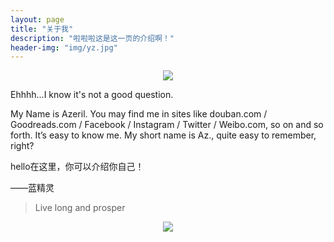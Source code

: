 ```yaml
---
layout: page
title: "关于我"
description: "啦啦啦这是这一页的介绍啊！"
header-img: "img/yz.jpg"
---
```


<center>
    <p><img src="http://img3.imgtn.bdimg.com/it/u=3097455693,1201315960&fm=27&gp=0.jpg" align="center"></p>
</center>

Ehhhh...I know it's not a good question.

My Name is Azeril. You may find me in sites like douban.com / Goodreads.com / Facebook / Instagram / Twitter / Weibo.com, so on and so forth. It’s easy to know me. My short name is Az., quite easy to remember, right?

hello在这里，你可以介绍你自己！

——蓝精灵


> Live long and prosper

<center>
    <p><img src="http://dreamofbook.qiniudn.com/hacker.png" align="center"></p>
</center>
